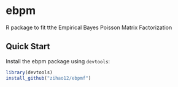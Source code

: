 # ebpm
R package to fit tthe Empirical Bayes Poisson Matrix Factorization

## Quick Start

Install the ebpm package using `devtools`:

```R
library(devtools)
install_github("zihao12/ebpmf")
```


